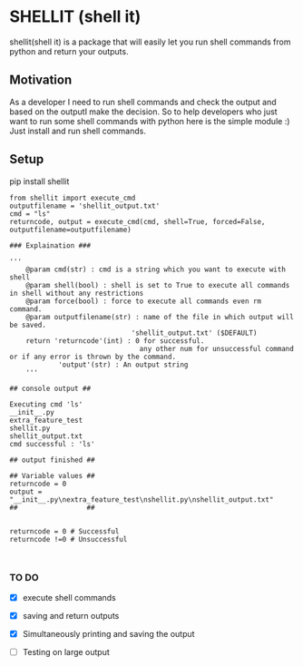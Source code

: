 # SHELLIT (shell it)

shellit(shell it) is a package that will easily let you run shell commands from python and return your outputs.

## Motivation

As a developer I need to run shell commands and check the output and based on the outputI make the decision.
So to help developers who just want to run some shell commands with python here is the simple module :)
Just install and run shell commands.

## Setup 

pip install shellit

```
from shellit import execute_cmd
outputfilename = 'shellit_output.txt'
cmd = "ls"
returncode, output = execute_cmd(cmd, shell=True, forced=False, outputfilename=outputfilename)

### Explaination ###

'''
    @param cmd(str) : cmd is a string which you want to execute with shell
    @param shell(bool) : shell is set to True to execute all commands in shell without any restrictions
    @param force(bool) : force to execute all commands even rm command.
    @param outputfilename(str) : name of the file in which output will be saved.
                              'shellit_output.txt' ($DEFAULT)  
    return 'returncode'(int) : 0 for successful.
                                any other num for unsuccessful command or if any error is thrown by the command.
            'output'(str) : An output string 
    '''

## console output ##

Executing cmd 'ls'
__init__.py
extra_feature_test
shellit.py
shellit_output.txt
cmd successful : 'ls'

## output finished ##

## Variable values ##
returncode = 0
output = "__init__.py\nextra_feature_test\nshellit.py\nshellit_output.txt"
##                 ##


returncode = 0 # Successful 
returncode !=0 # Unsuccessful



```

### TO DO

- [x] execute shell commands

- [x] saving and return outputs

- [x] Simultaneously printing and saving the output

- [ ] Testing on large output 
